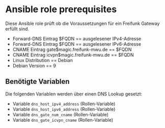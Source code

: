 # Ansible role prerequisites

Diese Ansible role prüft ob die Voraussetzungen für ein Freifunk Gateway erfüllt sind.

- Forward-DNS Eintrag $FQDN == ausgelesener IPv4-Adresse
- Forward-DNS Eintrag $FQDN == ausgelesener IPv6-Adresse
- CNAME Eintrag gate$magic.freifunk-mwu.de == $FQDN
- CNAME Eintrag icvpn$magic.freifunk-mwu.de == $FQDN
- Linux Distribution == Debian
- Debian Version == 9

## Benötigte Variablen

Die folgenden Variablen werden über einen DNS Lookup gesetzt:
- Variable `dns_host_ipv4_address` (Rollen-Variable)
- Variable `dns_host_ipv6_address` (Rollen-Variable)
- Variable `dns_gate_num_cname` (Rollen-Variable)
- Variable `dns_gate_icvpn_cname` (Rollen-Variable)
